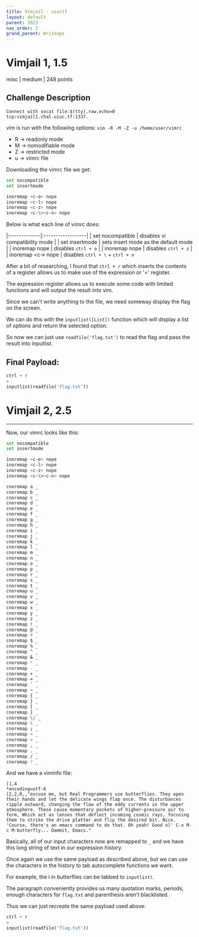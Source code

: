 ```yaml
---
title: Vimjail - uiuctf
layout: default
parent: 2023
nav_order: 2
grand_parent: Writeups
---
```


# Vimjail 1, 1.5
misc | medium | 248 points

## Challenge Description
`Connect with socat file:$(tty),raw,echo=0 tcp:vimjail1.chal.uiuc.tf:1337.`

vim is run with the following options: 
`vim -R -M -Z -u /home/user/vimrc`
 - R -> readonly mode
 - M -> nomodifiable mode
 - Z -> restricted mode
 - u -> vimrc file

Downloading the vimrc file we get:
```zsh
set nocompatible
set insertmode

inoremap <c-o> nope
inoremap <c-l> nope
inoremap <c-z> nope
inoremap <c-\><c-n> nope
```
Below is what each line of vimrc does:

 |:-------------|:------------------|
 | set nocompatible | disables vi compatibility mode |
 | set insertmode | sets insert mode as the default mode   |
 | inoremap <c-o> nope | disables `ctrl + o`  |
 | inoremap <c-z> nope | disables `ctrl + z` |
 | inoremap <c-\><c-n> nope | disables `ctrl + \` + `ctrl + n`


After a bit of researching, I found that `ctrl + r` which inserts the contents of a register allows us to make use of the expression or '=' register.

The expression register allows us to execute some code with limited functions and will output the result into vim.

Since we can't write anything to the file, we need someway display the flag on the screen.

We can do this with the `inputlist([List])` function which will display a list of options and return the selected option.

So now we can just use `readfile('flag.txt')` to read the flag and pass the result into inputlist.

## Final Payload:
```python
ctrl + r
=
inputlist(readfile('flag.txt'))
```

# Vimjail 2, 2.5
 --- 

Now, our vimrc looks like this:
```sh
set nocompatible
set insertmode

inoremap <c-o> nope
inoremap <c-l> nope
inoremap <c-z> nope
inoremap <c-\><c-n> nope

cnoremap a _
cnoremap b _
cnoremap c _
cnoremap d _
cnoremap e _
cnoremap f _
cnoremap g _
cnoremap h _
cnoremap i _
cnoremap j _
cnoremap k _
cnoremap l _
cnoremap m _
cnoremap n _
cnoremap o _
cnoremap p _
cnoremap r _
cnoremap s _
cnoremap t _
cnoremap u _
cnoremap v _
cnoremap w _
cnoremap x _
cnoremap y _
cnoremap z _
cnoremap ! _
cnoremap @ _
cnoremap # _
cnoremap $ _
cnoremap % _
cnoremap ^ _
cnoremap & _
cnoremap * _
cnoremap - _
cnoremap + _
cnoremap = _
cnoremap ` _
cnoremap ~ _
cnoremap { _
cnoremap } _
cnoremap [ _
cnoremap ] _
cnoremap \| _
cnoremap \ _
cnoremap ; _
cnoremap < _
cnoremap > _
cnoremap , _
cnoremap . _
cnoremap / _
cnoremap ? _
```

And we have a viminfo file:
```
|1,4
*encoding=utf-8
|2,2,0,,"excuse me, but Real Programmers use butterflies. They open their hands and let the delicate wings flap once. The disturbances ripple outward, changing the flow of the eddy currents in the upper atmosphere. These cause momentary pockets of higher-pressure air to form, Which act as lenses that deflect incoming cosmic rays, focusing them to strike the drive platter and flip the desired bit. Nice. 'Course, there's an emacs command to do that. Oh yeah! Good ol' C-x M-c M-butterfly... Dammit, Emacs."
```

Basically, all of our input characters now are remapped to `_` and we have this long string of text in our expression history.

Once again we use the same payload as described above, but we can use the characters in the history to tab autocomplete functions we want.

For example, the i in butterflies can be tabbed to `inputlist(`.

The paragraph conveniently provides us many quotation marks, periods, enough characters for `flag.txt` and parenthesis aren't blacklisted.

Thus we can just recreate the same payload used above:
```python
ctrl + r
=
inputlist(readfile('flag.txt'))
```
